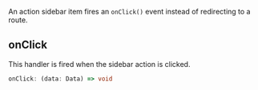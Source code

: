 An action sidebar item fires an `onClick()` event instead of redirecting to a route.

## onClick
This handler is fired when the sidebar action is clicked.

```typescript
onClick: (data: Data) => void
```
